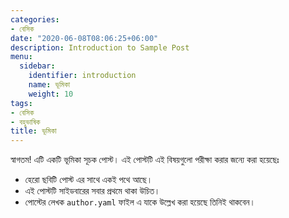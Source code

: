 ```yaml
---
categories:
- বেসিক
date: "2020-06-08T08:06:25+06:00"
description: Introduction to Sample Post
menu:
  sidebar:
    identifier: introduction
    name: ভূমিকা
    weight: 10
tags:
- বেসিক
- বহুভাষিক
title: ভূমিকা
---
```


স্বাগতম! এটি একটি ভূমিকা সূচক পোস্ট। এই পোস্টটি এই বিষয়গুলো পরীক্ষা করার জন্যে করা হয়েছেঃ

- হেরো ছবিটি পোস্ট এর সাথে একই পথে আছে।
- এই পোস্টটি সাইডবারের সবার প্রথমে থাকা উচিত।
- পোস্টের লেখক `author.yaml` ফাইল এ যাকে উল্লেখ করা হয়েছে তিনিই থাকবেন।
